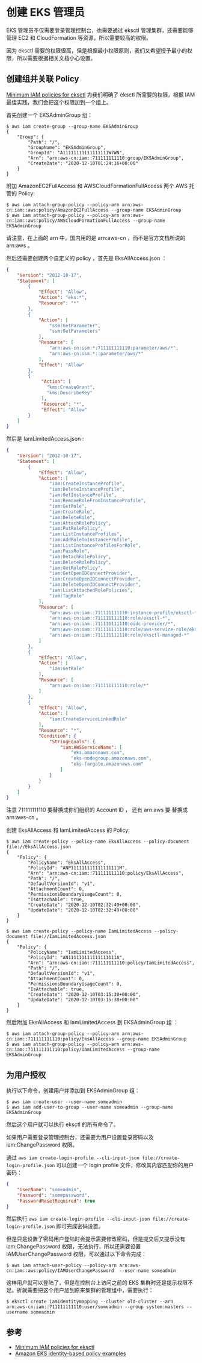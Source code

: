 # 创建 EKS 管理员

EKS 管理员不仅需要登录管理控制台，也需要通过 eksctl 管理集群，还需要能够管理 EC2 和 CloudFormation 等资源，所以需要较高的权限。

因为 eksctl 需要的权限很高，但是根据最小权限原则，我们又希望授予最小的权限，所以需要根据相关文档小心设置。

## 创建组并关联 Policy

[Minimum IAM policies for eksctl](https://eksctl.io/usage/minimum-iam-policies/) 为我们明确了 eksctl 所需要的权限，根据 IAM 最佳实践，我们会把这个权限加到一个组上。

首先创建一个 EKSAdminGroup 组：

```shell
$ aws iam create-group --group-name EKSAdminGroup
{                                                                                                                                                                                                             
    "Group": {
        "Path": "/",
        "GroupName": "EKSAdminGroup",
        "GroupId": "A11111111111111111W7WN",
        "Arn": "arn:aws-cn:iam::711111111110:group/EKSAdminGroup",
        "CreateDate": "2020-12-10T01:24:16+00:00"
    }
}
```

附加 AmazonEC2FullAccess 和 AWSCloudFormationFullAccess 两个 AWS 托管的 Policy:

```shell
$ aws iam attach-group-policy --policy-arn arn:aws-cn:iam::aws:policy/AmazonEC2FullAccess --group-name EKSAdminGroup
$ aws iam attach-group-policy --policy-arn arn:aws-cn:iam::aws:policy/AWSCloudFormationFullAccess --group-name EKSAdminGroup
```

请注意，在上面的 arn 中，国内用的是 arn:aws-cn ，而不是官方文档所说的 arn:aws 。

然后还需要创建两个自定义的 policy ，首先是 EksAllAccess.json ：

```json
{
    "Version": "2012-10-17",
    "Statement": [
        {
            "Effect": "Allow",
            "Action": "eks:*",
            "Resource": "*"
        },
        {
            "Action": [
                "ssm:GetParameter",
                "ssm:GetParameters"
            ],
            "Resource": [
                "arn:aws-cn:ssm:*:711111111110:parameter/aws/*",
                "arn:aws-cn:ssm:*::parameter/aws/*"
            ],
            "Effect": "Allow"
        },
        {
             "Action": [
               "kms:CreateGrant",
               "kms:DescribeKey"
             ],
             "Resource": "*",
             "Effect": "Allow"
        }
    ]
}
```

然后是 IamLimitedAccess.json :

```json
{
    "Version": "2012-10-17",
    "Statement": [
        {
            "Effect": "Allow",
            "Action": [
                "iam:CreateInstanceProfile",
                "iam:DeleteInstanceProfile",
                "iam:GetInstanceProfile",
                "iam:RemoveRoleFromInstanceProfile",
                "iam:GetRole",
                "iam:CreateRole",
                "iam:DeleteRole",
                "iam:AttachRolePolicy",
                "iam:PutRolePolicy",
                "iam:ListInstanceProfiles",
                "iam:AddRoleToInstanceProfile",
                "iam:ListInstanceProfilesForRole",
                "iam:PassRole",
                "iam:DetachRolePolicy",
                "iam:DeleteRolePolicy",
                "iam:GetRolePolicy",
                "iam:GetOpenIDConnectProvider",
                "iam:CreateOpenIDConnectProvider",
                "iam:DeleteOpenIDConnectProvider",
                "iam:ListAttachedRolePolicies",
                "iam:TagRole"
            ],
            "Resource": [
                "arn:aws-cn:iam::711111111110:instance-profile/eksctl-*",
                "arn:aws-cn:iam::711111111110:role/eksctl-*",
                "arn:aws-cn:iam::711111111110:oidc-provider/*",
                "arn:aws-cn:iam::711111111110:role/aws-service-role/eks-nodegroup.amazonaws.com/AWSServiceRoleForAmazonEKSNodegroup",
                "arn:aws-cn:iam::711111111110:role/eksctl-managed-*"
            ]
        },
        {
            "Effect": "Allow",
            "Action": [
                "iam:GetRole"
            ],
            "Resource": [
                "arn:aws-cn:iam::711111111110:role/*"
            ]
        },
        {
            "Effect": "Allow",
            "Action": [
                "iam:CreateServiceLinkedRole"
            ],
            "Resource": "*",
            "Condition": {
                "StringEquals": {
                    "iam:AWSServiceName": [
                        "eks.amazonaws.com",
                        "eks-nodegroup.amazonaws.com",
                        "eks-fargate.amazonaws.com"
                    ]
                }
            }
        }
    ]
}

```

注意 711111111110 要替换成你们组织的 Account ID ， 还有 arn:aws 要 替换成 arn:aws-cn 。

创建 EksAllAccess 和 IamLimitedAccess 的 Policy: 

```shell
$ aws iam create-policy --policy-name EksAllAccess --policy-document file://EksAllAccess.json
{                                                                                                                                                                                                                    
    "Policy": {
        "PolicyName": "EksAllAccess",
        "PolicyId": "ANP111111111111111111M",
        "Arn": "arn:aws-cn:iam::711111111110:policy/EksAllAccess",
        "Path": "/",
        "DefaultVersionId": "v1",
        "AttachmentCount": 0,
        "PermissionsBoundaryUsageCount": 0,
        "IsAttachable": true,
        "CreateDate": "2020-12-10T02:32:49+00:00",
        "UpdateDate": "2020-12-10T02:32:49+00:00"
    }
}

$ aws iam create-policy --policy-name IamLimitedAccess --policy-document file://IamLimitedAccess.json
{
    "Policy": {
        "PolicyName": "IamLimitedAccess",
        "PolicyId": "AN111111111111111111A",
        "Arn": "arn:aws-cn:iam::711111111110:policy/IamLimitedAccess",
        "Path": "/",
        "DefaultVersionId": "v1",
        "AttachmentCount": 0,
        "PermissionsBoundaryUsageCount": 0,
        "IsAttachable": true,
        "CreateDate": "2020-12-10T03:15:30+00:00",
        "UpdateDate": "2020-12-10T03:15:30+00:00"
    }
}
```

然后附加 EksAllAccess 和 IamLimitedAccess 到 EKSAdminGroup 组 ：

```shell
$ aws iam attach-group-policy --policy-arn arn:aws-cn:iam::711111111110:policy/EksAllAccess --group-name EKSAdminGroup
$ aws iam attach-group-policy --policy-arn arn:aws-cn:iam::711111111110:policy/IamLimitedAccess --group-name EKSAdminGroup
```

## 为用户授权

执行以下命令，创建用户并添加到 EKSAdminGroup 组：

```shell
$ aws iam create-user --user-name someadmin
$ aws iam add-user-to-group --user-name someadmin --group-name EKSAdminGroup
```

然后这个用户就可以执行 eksctl 的所有命令了。

如果用户需要登录管理控制台，还需要为用户设置登录密码以及 iam:ChangePassword 权限。

通过 ```aws iam create-login-profile --cli-input-json file://create-login-profile.json``` 可以创建一个 login profile 文件，修改其内容匹配你的用户密码：

```json
{
    "UserName": "someadmin",
    "Password": "somepassword",
    "PasswordResetRequired": true
}
```

然后执行 ```aws iam create-login-profile --cli-input-json file://create-login-profile.json``` 即可完成密码设置。

但是只是设置了密码用户登陆时会提示需要修改密码，但是提交后又提示没有 iam:ChangePassword 权限，无法执行，所以还需要设置 IAMUserChangePassword 权限，可以通过以下命令完成：

```shell
$ aws iam attach-user-policy --policy-arn arn:aws-cn:iam::aws:policy/IAMUserChangePassword  --user-name someadmin
```

这样用户就可以登陆了，但是在控制台上访问之前的 EKS 集群时还是提示权限不足。折就需要把这个用户加到原来集群的管理组中，需要执行：

```
$ eksctl create iamidentitymapping --cluster old-cluster --arn arn:aws-cn:iam::711111111110:user/someadmin --group system:masters --username someadmin
```

## 参考

* [Minimum IAM policies for eksctl](https://eksctl.io/usage/minimum-iam-policies/)
* [Amazon EKS identity-based policy examples](https://docs.aws.amazon.com/eks/latest/userguide/security_iam_id-based-policy-examples.html)